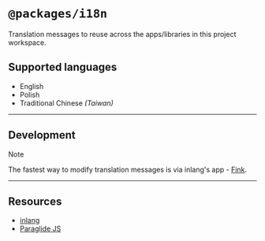 # `@packages/i18n`

Translation messages to reuse across the apps/libraries in this project workspace.

## Supported languages

- English
- Polish
- Traditional Chinese _(Taiwan)_

---

## Development

> [!NOTE]
> The fastest way to modify translation messages is via inlang's app - [Fink](https://fink.inlang.com/github.com/shan-shan-dev/shan-shan).

---

## Resources

- [inlang](https://github.com/opral/monorepo)
- [Paraglide JS](https://github.com/opral/monorepo/tree/main/inlang/source-code/paraglide/paraglide-js)
